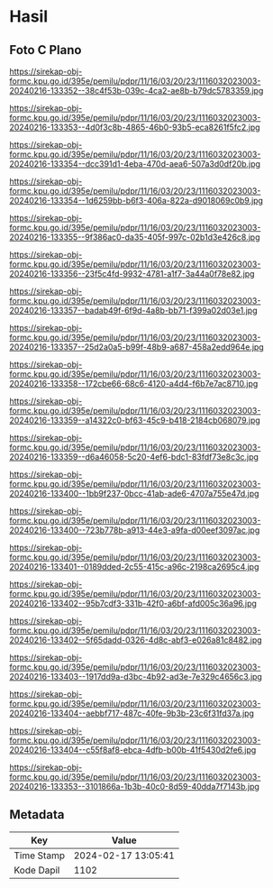# Hasil

## Foto C Plano

https://sirekap-obj-formc.kpu.go.id/395e/pemilu/pdpr/11/16/03/20/23/1116032023003-20240216-133352--38c4f53b-039c-4ca2-ae8b-b79dc5783359.jpg

https://sirekap-obj-formc.kpu.go.id/395e/pemilu/pdpr/11/16/03/20/23/1116032023003-20240216-133353--4d0f3c8b-4865-46b0-93b5-eca8261f5fc2.jpg

https://sirekap-obj-formc.kpu.go.id/395e/pemilu/pdpr/11/16/03/20/23/1116032023003-20240216-133354--dcc391d1-4eba-470d-aea6-507a3d0df20b.jpg

https://sirekap-obj-formc.kpu.go.id/395e/pemilu/pdpr/11/16/03/20/23/1116032023003-20240216-133354--1d6259bb-b6f3-406a-822a-d9018069c0b9.jpg

https://sirekap-obj-formc.kpu.go.id/395e/pemilu/pdpr/11/16/03/20/23/1116032023003-20240216-133355--9f386ac0-da35-405f-997c-02b1d3e426c8.jpg

https://sirekap-obj-formc.kpu.go.id/395e/pemilu/pdpr/11/16/03/20/23/1116032023003-20240216-133356--23f5c4fd-9932-4781-a1f7-3a44a0f78e82.jpg

https://sirekap-obj-formc.kpu.go.id/395e/pemilu/pdpr/11/16/03/20/23/1116032023003-20240216-133357--badab49f-6f9d-4a8b-bb71-f399a02d03e1.jpg

https://sirekap-obj-formc.kpu.go.id/395e/pemilu/pdpr/11/16/03/20/23/1116032023003-20240216-133357--25d2a0a5-b99f-48b9-a687-458a2edd964e.jpg

https://sirekap-obj-formc.kpu.go.id/395e/pemilu/pdpr/11/16/03/20/23/1116032023003-20240216-133358--172cbe66-68c6-4120-a4d4-f6b7e7ac8710.jpg

https://sirekap-obj-formc.kpu.go.id/395e/pemilu/pdpr/11/16/03/20/23/1116032023003-20240216-133359--a14322c0-bf63-45c9-b418-2184cb068079.jpg

https://sirekap-obj-formc.kpu.go.id/395e/pemilu/pdpr/11/16/03/20/23/1116032023003-20240216-133359--d6a46058-5c20-4ef6-bdc1-83fdf73e8c3c.jpg

https://sirekap-obj-formc.kpu.go.id/395e/pemilu/pdpr/11/16/03/20/23/1116032023003-20240216-133400--1bb9f237-0bcc-41ab-ade6-4707a755e47d.jpg

https://sirekap-obj-formc.kpu.go.id/395e/pemilu/pdpr/11/16/03/20/23/1116032023003-20240216-133400--723b778b-a913-44e3-a9fa-d00eef3097ac.jpg

https://sirekap-obj-formc.kpu.go.id/395e/pemilu/pdpr/11/16/03/20/23/1116032023003-20240216-133401--0189dded-2c55-415c-a96c-2198ca2695c4.jpg

https://sirekap-obj-formc.kpu.go.id/395e/pemilu/pdpr/11/16/03/20/23/1116032023003-20240216-133402--95b7cdf3-331b-42f0-a6bf-afd005c36a96.jpg

https://sirekap-obj-formc.kpu.go.id/395e/pemilu/pdpr/11/16/03/20/23/1116032023003-20240216-133402--5f65dadd-0326-4d8c-abf3-e026a81c8482.jpg

https://sirekap-obj-formc.kpu.go.id/395e/pemilu/pdpr/11/16/03/20/23/1116032023003-20240216-133403--1917dd9a-d3bc-4b92-ad3e-7e329c4656c3.jpg

https://sirekap-obj-formc.kpu.go.id/395e/pemilu/pdpr/11/16/03/20/23/1116032023003-20240216-133404--aebbf717-487c-40fe-9b3b-23c6f31fd37a.jpg

https://sirekap-obj-formc.kpu.go.id/395e/pemilu/pdpr/11/16/03/20/23/1116032023003-20240216-133404--c55f8af8-ebca-4dfb-b00b-41f5430d2fe6.jpg

https://sirekap-obj-formc.kpu.go.id/395e/pemilu/pdpr/11/16/03/20/23/1116032023003-20240216-133353--3101866a-1b3b-40c0-8d59-40dda7f7143b.jpg


## Metadata

| Key        | Value               |
| ---------- | ------------------- |
| Time Stamp | 2024-02-17 13:05:41 |
| Kode Dapil | 1102                |



